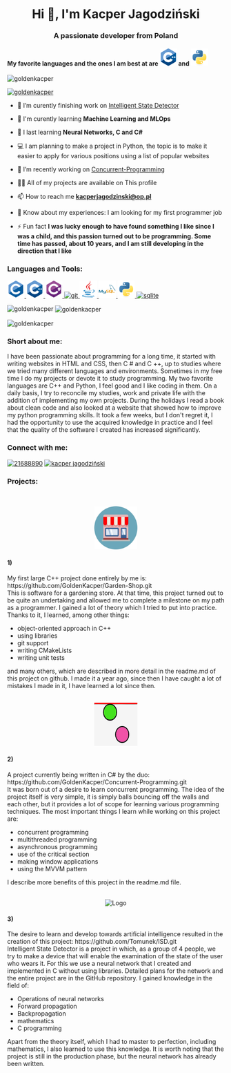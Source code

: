 <h1 align="center">Hi 👋, I'm Kacper Jagodziński</h1>
<h3 align="center">A passionate developer from Poland</h3>
<h4 align="left">My favorite languages and the ones I am best at are <img src="https://raw.githubusercontent.com/devicons/devicon/master/icons/cplusplus/cplusplus-original.svg" alt="cplusplus" width="40" height="40"/> and <img src="https://raw.githubusercontent.com/devicons/devicon/master/icons/python/python-original.svg" alt="python" width="40" height="40"/></h4>

<p align="left"> <img src="https://komarev.com/ghpvc/?username=goldenkacper&label=Profile%20views&color=0e75b6&style=flat" alt="goldenkacper" /> </p>

<p align="left"> <a href="https://github.com/ryo-ma/github-profile-trophy"><img src="https://github-profile-trophy.vercel.app/?username=goldenkacper" alt="goldenkacper" /></a> </p>

- 👯 I’m curently finishing work on [Intelligent State Detector](https://github.com/Tomunek/ISD.git)
  
- 🌱 I'm curently learning **Machine Learning and MLOps**

- 🌲 I last learning **Neural Networks, C and C#**
 
- 💻 I am planning to make a project in Python, the topic is to make it easier to apply for various positions using a list of popular websites
  
- 🔭 I’m recently working on [Concurrent-Programming](https://github.com/GoldenKacper/Concurrent-Programming.git)

- 👨‍💻 All of my projects are available on This profile

- 📫 How to reach me **kacperjagodzinski@op.pl**

- 📄 Know about my experiences: I am looking for my first programmer job

- ⚡ Fun fact **I was lucky enough to have found something I like since I was a child, and this passion turned out to be programming. Some time has passed, about 10 years, and I am still developing in the direction that I like**

<h3 align="left">Languages and Tools:</h3>
<p align="left"> <a href="https://www.cprogramming.com/" target="_blank" rel="noreferrer"> <img src="https://raw.githubusercontent.com/devicons/devicon/master/icons/c/c-original.svg" alt="c" width="40" height="40"/> </a> <a href="https://www.w3schools.com/cpp/" target="_blank" rel="noreferrer"> <img src="https://raw.githubusercontent.com/devicons/devicon/master/icons/cplusplus/cplusplus-original.svg" alt="cplusplus" width="40" height="40"/> </a> <a href="https://www.w3schools.com/cs/" target="_blank" rel="noreferrer"> <img src="https://raw.githubusercontent.com/devicons/devicon/master/icons/csharp/csharp-original.svg" alt="csharp" width="40" height="40"/> </a> <a href="https://git-scm.com/" target="_blank" rel="noreferrer"> <img src="https://www.vectorlogo.zone/logos/git-scm/git-scm-icon.svg" alt="git" width="40" height="40"/> </a> <a href="https://www.java.com" target="_blank" rel="noreferrer"> <img src="https://raw.githubusercontent.com/devicons/devicon/master/icons/java/java-original.svg" alt="java" width="40" height="40"/> </a> <a href="https://www.mysql.com/" target="_blank" rel="noreferrer"> <img src="https://raw.githubusercontent.com/devicons/devicon/master/icons/mysql/mysql-original-wordmark.svg" alt="mysql" width="40" height="40"/> </a> <a href="https://www.python.org" target="_blank" rel="noreferrer"> <img src="https://raw.githubusercontent.com/devicons/devicon/master/icons/python/python-original.svg" alt="python" width="40" height="40"/> </a> <a href="https://www.sqlite.org/" target="_blank" rel="noreferrer"> <img src="https://www.vectorlogo.zone/logos/sqlite/sqlite-icon.svg" alt="sqlite" width="40" height="40"/> </a> </p>

<p><img align="left" src="https://github-readme-stats.vercel.app/api/top-langs?username=goldenkacper&show_icons=true&locale=en&layout=compact" alt="goldenkacper" /></p>

<p>&nbsp;<img align="center" src="https://github-readme-stats.vercel.app/api?username=goldenkacper&show_icons=true&locale=en" alt="goldenkacper" /></p>

<p><img align="center" src="https://github-readme-streak-stats.herokuapp.com/?user=goldenkacper&" alt="goldenkacper" /></p>

<h3 align="left">Short about me:</h3>
<a>I have been passionate about programming for a long time, it started with writing websites in HTML and CSS, then C # and C ++, up to studies where we tried many different languages and environments. Sometimes in my free time I do my projects or devote it to study programming. My two favorite languages are C++ and Python, I feel good and I like coding in them. On a daily basis, I try to reconcile my studies, work and private life with the addition of implementing my own projects. During the holidays I read a book about clean code and also looked at a website that showed how to improve my python programming skills. It took a few weeks, but I don't regret it, I had the opportunity to use the acquired knowledge in practice and I feel that the quality of the software I created has increased significantly. </a>

<h3 align="left">Connect with me:</h3>
<p align="left">
<a href="https://stackoverflow.com/users/21688890" target="blank"><img align="center" src="https://raw.githubusercontent.com/rahuldkjain/github-profile-readme-generator/master/src/images/icons/Social/stack-overflow.svg" alt="21688890" height="30" width="40" /></a>
<a href="https://fb.com/kacper jagodziński" target="blank"><img align="center" src="https://raw.githubusercontent.com/rahuldkjain/github-profile-readme-generator/master/src/images/icons/Social/facebook.svg" alt="kacper jagodziński" height="30" width="40" /></a>
</p>

<h3 align="left">Projects:</h3>
<p>
</br>
<p align="center"><img src="https://github.com/GoldenKacper/Garden-Shop/blob/main/images/shop-icon.png" alt="Logo" width="100" height="100"></p>
<h4>1)</h4>
 My first large C++ project done entirely by me is: https://github.com/GoldenKacper/Garden-Shop.git </br>
This is software for a gardening store. At that time, this project turned out to be quite an undertaking and allowed me to complete a milestone on my path as a programmer. I gained a lot of theory which I tried to put into practice. Thanks to it, I learned, among other things:

  - object-oriented approach in C++
  - using libraries
  - git support
  - writing CMakeLists
  - writing unit tests

and many others, which are described in more detail in the readme.md of this project on github.
I made it a year ago, since then I have caught a lot of mistakes I made in it, I have learned a lot since then.
</br></br>
<p align="center"><img src="https://github.com/GoldenKacper/Concurrent-Programming/blob/main/images/image_2.png" alt="Logo" width="100" height="100"></p>
<h4>2)</h4> 
A project currently being written in C# by the duo: https://github.com/GoldenKacper/Concurrent-Programming.git </br>
It was born out of a desire to learn concurrent programming. The idea of ​​the project itself is very simple, it is simply balls bouncing off the walls and each other, but it provides a lot of scope for learning various programming techniques.
The most important things I learn while working on this project are:

  - concurrent programming
  - multithreaded programming
  -  asynchronous programming
  -  use of the critical section
  -  making window applications
  -  using the MVVM pattern

I describe more benefits of this project in the readme.md file.
</br></br>
<p align="center"><img src="https://github.com/Tomunek/ISD/blob/master/images/roadmap.png" alt="Logo" width="100" height="100"></p>
<h4>3)</h4> 
The desire to learn and develop towards artificial intelligence resulted in the creation of this project: https://github.com/Tomunek/ISD.git </br>
Intelligent State Detector is a project in which, as a group of 4 people, we try to make a device that will enable the examination of the state of the user who wears it. For this we use a neural network that I created and implemented in C without using libraries. Detailed plans for the network and the entire project are in the GitHub repository.
I gained knowledge in the field of:

  - Operations of neural networks
  - Forward propagation
  - Backpropagation
  - mathematics
  - C programming

Apart from the theory itself, which I had to master to perfection, including mathematics, I also learned to use this knowledge. It is worth noting that the project is still in the production phase, but the neural network has already been written.
</p>
